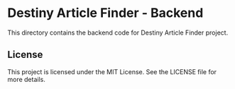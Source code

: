 # Destiny Article Finder - Backend

This directory contains the backend code for Destiny Article Finder project.

## License

This project is licensed under the MIT License. See the LICENSE file for more details.
